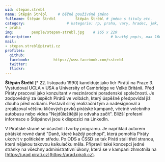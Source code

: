 ```yaml
---
uid: stepan.strebl
name: Štěpán Štrébl  	# běžně používáné jméno
fullname: Štěpán Štrébl			Štěpán Štrébl # jméno s tituly etc.
category:                 	# kategorie: rp, praha, vary, hradec, jmk, senat
- praha
img: 		people/stepan-strebl.jpg    # 165 x 220
description:            	        			# kratký popis, max 160 znaků
mail:
- stepan.strebl@pirati.cz
profiles:
  github:                 
  facebook: 		  https://www.facebook.com/sstrebl
  twitter: 		  
  flickr:     		  
---
```


**Štěpán Štrébl** (* 22. listopadu 1990) kandiduje jako lídr Pirátů na Praze 3. Vystudoval UCLA v USA a University of Cambridge ve Velké Británii. Před Piráty pracoval jako konzultant v mezinárodní poradenské společnosti. Je zodpovědný za úspěch Pirátů ve volbách, který úspěšně předpovídal již dlouho před volbami. Postavil silný realizační tým a nadesignoval a zrealizoval většinu klíčových prvků pirátské kampaně, včetně volebního autobusu nebo videa "Nejdůležitější je odvaha začít". Bližší profesní informace o Štěpánovi jsou k dispozici na LinkedIn.

V Pirátské straně se účastnil i tvorby programu. Je například autorem pirátské rovné daně "Daně, které každý pochopí", která pomohla Piráty ukotvit v politickém středu. Po ODS a ČSSD se tak Piráti stali třetí stranou, která nějakou takovou kalkulačku měla. Připravil také koncepci jedné stránky na všechny administrativní úkony, která se v kampani zhmotnila na [https://urad.pirati.cz](https://urad.pirati.cz).
